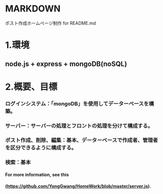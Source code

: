 # MARKDOWN
ポスト作成ホームページ制作 for README.md

# 1.環境
## node.js + express + mongoDB(noSQL)


# 2.概要、目標
### ログインシステム：「mongoDB」を使用してデーターベースを構築。
### サーバー：サーバーの処理とフロントの処理を分けて構成する。
### ポスト作成、削除、編集：基本、データーベースで作成者、管理者を区分できるように構成する。
### 検索：基本




#### **For more information, see this**
#### (https://github.com/YongGwang/HomeWork/blob/master/server.js).
